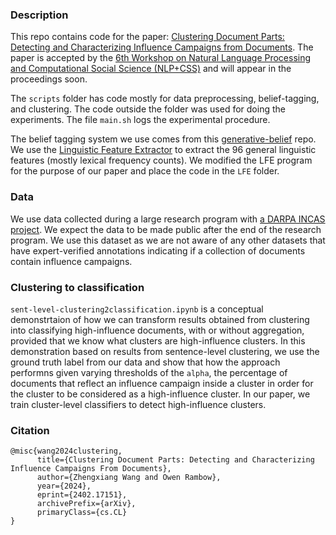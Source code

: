 ### Description

This repo contains code for the paper: [Clustering Document Parts: Detecting and Characterizing Influence Campaigns from Documents](https://arxiv.org/abs/2402.17151). The paper is accepted by the [6th Workshop on Natural Language Processing and Computational Social Science (NLP+CSS)](https://sites.google.com/site/nlpandcss/nlp-css-at-naacl-2024) and will appear in the proceedings soon. 

The ``scripts`` folder has code mostly for data preprocessing, belief-tagging, and clustering. The code outside the folder was used for doing the experiments. The file ``main.sh`` logs the experimental procedure. 

The belief tagging system we use comes from this [generative-belief](https://github.com/yurpl/generative-belief) repo. We use the [Linguistic Feature Extractor](https://github.com/jaaack-wang/ling_feature_extractor) to extract the 96 general linguistic features (mostly lexical frequency counts). We modified the LFE program for the purpose of our paper and place the code in the ``LFE`` folder.



### Data

We use data collected during a large research program with [a DARPA INCAS project](https://www.darpa.mil/program/influence-campaign-awareness-and-sensemaking). We expect the data to be made public after the end of the research program. We use this dataset as we are not aware of any other datasets that have expert-verified annotations indicating if a collection of documents contain influence campaigns. 



### Clustering to classification

``sent-level-clustering2classification.ipynb`` is a conceptual demonstrtaion of how we can transform results obtained from clustering into classifying high-influence documents, with or without aggregation, provided that we know what clusters are high-influence clusters. In this demonstration based on results from sentence-level clustering, we use the ground truth label from our data and show that how the approach performns given varying thresholds of the ``alpha``, the percentage of documents that reflect an influence campaign inside a cluster in order for the cluster to be considered as a high-influence cluster. In our paper, we train cluster-level classifiers to detect high-influence clusters. 



### Citation

``````
@misc{wang2024clustering,
      title={Clustering Document Parts: Detecting and Characterizing Influence Campaigns From Documents}, 
      author={Zhengxiang Wang and Owen Rambow},
      year={2024},
      eprint={2402.17151},
      archivePrefix={arXiv},
      primaryClass={cs.CL}
}
``````
